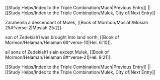 [[Study Helps/Index to the Triple Combination/Much|Previous Entry]]  ||  [[Study Helps/Index to the Triple Combination/Mulek, City of|Next Entry]]

 Zarahemla a descendant of Mulek, [[Book of Mormon/Mosiah/Mosiah 25#^verse-2|Mosiah 25:2]].

 son of Zedekiah1 was brought into land north, [[Book of Mormon/Helaman/Helaman 6#^verse-10|Hel. 6:10]].

 all sons of Zedekiah1 slain except Mulek, [[Book of Mormon/Helaman/Helaman 8#^verse-21|Hel. 8:21]].

[[Study Helps/Index to the Triple Combination/Much|Previous Entry]]  ||  [[Study Helps/Index to the Triple Combination/Mulek, City of|Next Entry]]